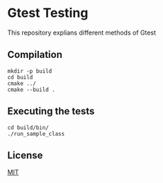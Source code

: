 # Gtest Testing
This repository explians different methods of Gtest

## Compilation

```
mkdir -p build
cd build
cmake ../
cmake --build .
```

## Executing the tests


```
cd build/bin/
./run_sample_class
```

## License
[MIT](https://choosealicense.com/licenses/mit/)
